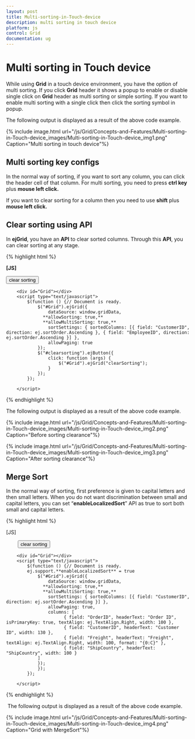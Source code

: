```yaml
---
layout: post
title: Multi-sorting-in-Touch-device
description: multi sorting in touch device
platform: js
control: Grid
documentation: ug
---
```


# Multi sorting in Touch device

While using **Grid** in a touch device environment, you have the option of multi sorting. If you click **Grid** header it shows a popup to enable or disable single click on **Grid** header as multi sorting or simple sorting. If you want to enable multi sorting with a single click then click the sorting symbol in popup.

The following output is displayed as a result of the above code example.

{% include image.html url="/js/Grid/Concepts-and-Features/Multi-sorting-in-Touch-device_images/Multi-sorting-in-Touch-device_img1.png" Caption="Multi sorting in touch device"%}

## Multi sorting key configs

In the normal way of sorting, if you want to sort any column, you can click the header cell of that column. For multi sorting, you need to press **ctrl key** plus **mouse left click.**

If you want to clear sorting for a column then you need to use **shift** plus **mouse left click.**

## Clear sorting using API

In **ejGrid**, you have an **API** to clear sorted columns. Through this **API**, you can clear sorting at any stage.

{% highlight html %}

**[JS]**

<input type="button" id="clearsorting" name="sorting" value="clear sorting" />

        <div id="Grid"></div>
        <script type="text/javascript">
            $(function () {// Document is ready.
                $("#Grid").ejGrid({
                    dataSource: window.gridData,
                  **allowSorting: true,**
                  **allowMultiSorting: true,**
                    sortSettings: { sortedColumns: [{ field: "CustomerID", direction: ej.sortOrder.Ascending }, { field: "EmployeeID", direction: ej.sortOrder.Ascending }] },
                    allowPaging: true
                });
                $("#clearsorting").ejButton({
                    click: function (args) {
                        $("#Grid").ejGrid("clearSorting");
                    }
                });
            });

        </script>


{% endhighlight %}



The following output is displayed as a result of the above code example.

{% include image.html url="/js/Grid/Concepts-and-Features/Multi-sorting-in-Touch-device_images/Multi-sorting-in-Touch-device_img2.png" Caption="Before sorting clearance"%}

{% include image.html url="/js/Grid/Concepts-and-Features/Multi-sorting-in-Touch-device_images/Multi-sorting-in-Touch-device_img3.png" Caption="After sorting clearance"%}

## Merge Sort

In the normal way of sorting, first preference is given to capital letters and then small letters. When you do not want discrimination between small and capital letters, you can set “**enableLocalizedSort**” API as true to sort both small and capital letters.

{% highlight html %}

[JS]
 <div id="Grid"></div>
        <script type="text/javascript">
		  $(function () {// Document is ready.
                ej.support.**enableLocalizedSort** = true
                $("#Grid").ejGrid({
                    dataSource: window.gridData,
                  **allowSorting: true,**
                    sortSettings: { sortedColumns: [{ field: "CustomerID", direction: ej.sortOrder.Ascending }]},
                    allowPaging: true
                    columns: [
                          { field: "OrderID", headerText: "Order ID", isPrimaryKey: true, textAlign: ej.TextAlign.Right, width: 100 },
                          { field: "CustomerID", headerText: "Customer ID", width: 130 },
                          { field: "Freight", headerText: "Freight", textAlign: ej.TextAlign.Right, width: 100, format: "{0:C}" },
                          { field: "ShipCountry", headerText: "ShipCountry", width: 100 }
                ]
                });
            });
        </script>
<input type="button" id="clearsorting" name="sorting" value="clear sorting" />

        <div id="Grid"></div>
        <script type="text/javascript">
            $(function () {// Document is ready.
			ej.support.**enableLocalizedSort** = true
                $("#Grid").ejGrid({
                    dataSource: window.gridData,
                  **allowSorting: true,**
                  **allowMultiSorting: true,**
                    sortSettings: { sortedColumns: [{ field: "CustomerID", direction: ej.sortOrder.Ascending }] },
                    allowPaging: true,
					columns: [
                          { field: "OrderID", headerText: "Order ID", isPrimaryKey: true, textAlign: ej.TextAlign.Right, width: 100 },
                          { field: "CustomerID", headerText: "Customer ID", width: 130 },
                          { field: "Freight", headerText: "Freight", textAlign: ej.TextAlign.Right, width: 100, format: "{0:C}" },
                          { field: "ShipCountry", headerText: "ShipCountry", width: 100 }
                ]
				});
				});
            });

        </script>

{% endhighlight %}



 The following output is displayed as a result of the above code example.

{% include image.html url="/js/Grid/Concepts-and-Features/Multi-sorting-in-Touch-device_images/Multi-sorting-in-Touch-device_img4.png" Caption="Grid with MergeSort"%}

